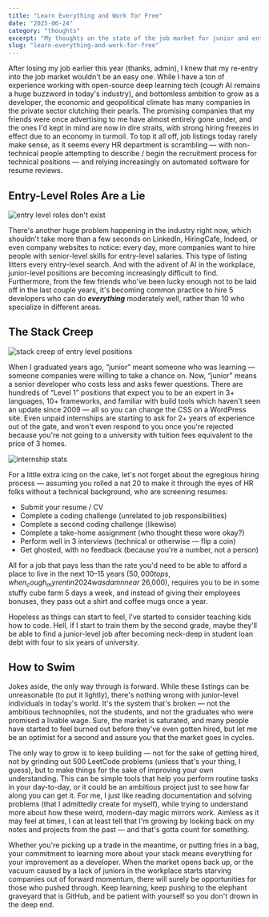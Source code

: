 ```yaml
---
title: "Learn Everything and Work for Free"
date: "2025-06-24"
category: "thoughts"
excerpt: "My thoughts on the state of the job market for junior and entry-level developers in 2025."
slug: "learn-everything-and-work-for-free"
---
```


After losing my job earlier this year (thanks, admin), I knew that my re-entry into the job market wouldn't be an easy one. While I have a ton of experience working with open-source deep learning tech (_cough_ AI remains a huge buzzword in today's industry), and bottomless ambition to grow as a developer, the economic and geopolitical climate has many companies in the private sector clutching their pearls. The promising companies that my friends were once advertising to me have almost entirely gone under, and the ones I'd kept in mind are now in dire straits, with strong hiring freezes in effect due to an economy in turmoil. To top it all off, job listings today rarely make sense, as it seems every HR department is scrambling — with non-technical people attempting to describe / begin the recruitment process for technical positions — and relying increasingly on automated software for resume reviews.

## Entry-Level Roles Are a Lie

![entry level roles don't exist](https://i.imgur.com/K9kXW8R.png)

There's another huge problem happening in the industry right now, which shouldn't take more than a few seconds on LinkedIn, HiringCafe, Indeed, or even company websites to notice: every day, more companies want to hire people with senior-level skills for entry-level salaries. This type of listing litters every entry-level search. And with the advent of AI in the workplace, junior-level positions are becoming increasingly difficult to find. Furthermore, from the few friends who've been lucky enough not to be laid off in the last couple years, it's becoming common practice to hire 5 developers who can do **_everything_** moderately well, rather than 10 who specialize in different areas.

## The Stack Creep

![stack creep of entry level positions](https://i.imgur.com/VsVs4ix.png)

When I graduated years ago, “junior” meant someone who was learning — someone companies were willing to take a chance on. Now, “junior” means a senior developer who costs less and asks fewer questions. There are hundreds of “Level 1” positions that expect you to be an expert in 3+ languages, 10+ frameworks, and familiar with build tools which haven't seen an update since 2009 — all so you can change the CSS on a WordPress site. Even unpaid internships are starting to ask for 2+ years of experience out of the gate, and won't even respond to you once you're rejected because you're not going to a university with tuition fees equivalent to the price of 3 homes.

![internship stats](https://i.imgur.com/EeKciuS.png)

For a little extra icing on the cake, let's not forget about the egregious hiring process — assuming you rolled a nat 20 to make it through the eyes of HR folks without a technical background, who are screening resumes:

- Submit your resume / CV
- Complete a coding challenge (unrelated to job responsibilities)
- Complete a second coding challenge (likewise)
- Complete a take-home assignment (who thought these were okay?)
- Perform well in 3 interviews (technical or otherwise — flip a coin)
- Get ghosted, with no feedback (because you're a number, not a person)

All for a job that pays less than the rate you'd need to be able to afford a place to live in the next 10–15 years ($50,000 tops, when _cough_ my rent in 2024 was damn near ~$26,000), requires you to be in some stuffy cube farm 5 days a week, and instead of giving their employees bonuses, they pass out a shirt and coffee mugs once a year.

Hopeless as things can start to feel, I've started to consider teaching kids how to code. Hell, if I start to train them by the second grade, maybe they'll be able to find a junior-level job after becoming neck-deep in student loan debt with four to six years of university.

## How to Swim

Jokes aside, the only way through is forward. While these listings can be unreasonable (to put it lightly), there's nothing wrong with junior-level individuals in today's world. It's the system that's broken — not the ambitious technophiles, not the students, and not the graduates who were promised a livable wage. Sure, the market is saturated, and many people have started to feel burned out before they've even gotten hired, but let me be an optimist for a second and assure you that the market goes in cycles.

The only way to grow is to keep building — not for the sake of getting hired, not by grinding out 500 LeetCode problems (unless that's your thing, I guess), but to make things for the sake of improving your own understanding. This can be simple tools that help you perform routine tasks in your day-to-day, or it could be an ambitious project just to see how far along you can get it. For me, I just like reading documentation and solving problems (that I admittedly create for myself), while trying to understand more about how these weird, modern-day magic mirrors work. Aimless as it may feel at times, I can at least tell that I'm growing by looking back on my notes and projects from the past — and that's gotta count for something.

Whether you're picking up a trade in the meantime, or putting fries in a bag, your commitment to learning more about your stack means everything for your improvement as a developer. When the market opens back up, or the vacuum caused by a lack of juniors in the workplace starts starving companies out of forward momentum, there will surely be opportunities for those who pushed through. Keep learning, keep pushing to the elephant graveyard that is GitHub, and be patient with yourself so you don't drown in the deep end.
